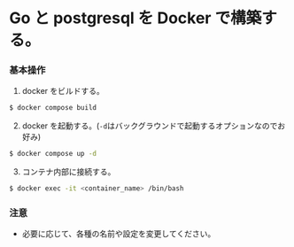# Go と postgresql を Docker で構築する。

### 基本操作

1. docker をビルドする。

```bash
$ docker compose build
```

2. docker を起動する。(`-d`はバックグラウンドで起動するオプションなのでお好み)

```bash
$ docker compose up -d
```

3. コンテナ内部に接続する。

```bash
$ docker exec -it <container_name> /bin/bash
```

### 注意

- 必要に応じて、各種の名前や設定を変更してください。
